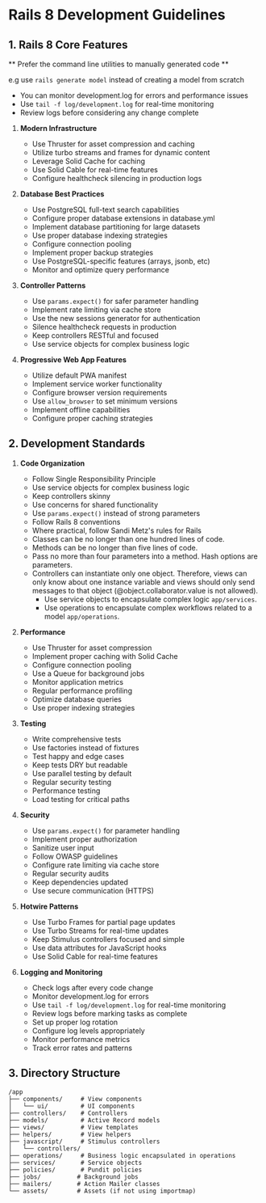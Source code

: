 # Rails 8 Development Guidelines

## 1. Rails 8 Core Features

** Prefer the command line utilities to manually generated code ** 

e.g use `rails generate model` instead of creating a model from scratch

- You can monitor development.log for errors and performance issues
- Use `tail -f log/development.log` for real-time monitoring
- Review logs before considering any change complete

1. **Modern Infrastructure**
   - Use Thruster for asset compression and caching
   - Utilize turbo streams and frames for dynamic content
   - Leverage Solid Cache for caching
   - Use Solid Cable for real-time features
   - Configure healthcheck silencing in production logs

2. **Database Best Practices**
   - Use PostgreSQL full-text search capabilities
   - Configure proper database extensions in database.yml
   - Implement database partitioning for large datasets
   - Use proper database indexing strategies
   - Configure connection pooling
   - Implement proper backup strategies
   - Use PostgreSQL-specific features (arrays, jsonb, etc)
   - Monitor and optimize query performance

3. **Controller Patterns**
   - Use `params.expect()` for safer parameter handling
   - Implement rate limiting via cache store
   - Use the new sessions generator for authentication
   - Silence healthcheck requests in production
   - Keep controllers RESTful and focused
   - Use service objects for complex business logic

4. **Progressive Web App Features**
   - Utilize default PWA manifest
   - Implement service worker functionality
   - Configure browser version requirements
   - Use `allow_browser` to set minimum versions
   - Implement offline capabilities
   - Configure proper caching strategies

## 2. Development Standards

1. **Code Organization**
   - Follow Single Responsibility Principle
   - Use service objects for complex business logic
   - Keep controllers skinny
   - Use concerns for shared functionality
   - Use `params.expect()` instead of strong parameters
   - Follow Rails 8 conventions
   - Where practical, follow Sandi Metz's rules for Rails
    - Classes can be no longer than one hundred lines of code.
    - Methods can be no longer than five lines of code.
    - Pass no more than four parameters into a method. Hash options are parameters.
    - Controllers can instantiate only one object. Therefore, views can only know about one instance variable and views should only send messages to that object (@object.collaborator.value is not allowed).
      - Use service objects to encapsulate complex logic `app/services`.
      - Use operations to encapsulate complex workflows related to a model `app/operations`. 

2. **Performance**
   - Use Thruster for asset compression
   - Implement proper caching with Solid Cache
   - Configure connection pooling
   - Use a Queue for background jobs
   - Monitor application metrics
   - Regular performance profiling
   - Optimize database queries
   - Use proper indexing strategies

3. **Testing**
   - Write comprehensive tests
   - Use factories instead of fixtures
   - Test happy and edge cases
   - Keep tests DRY but readable
   - Use parallel testing by default
   - Regular security testing
   - Performance testing
   - Load testing for critical paths

4. **Security**
   - Use `params.expect()` for parameter handling
   - Implement proper authorization
   - Sanitize user input
   - Follow OWASP guidelines
   - Configure rate limiting via cache store
   - Regular security audits
   - Keep dependencies updated
   - Use secure communication (HTTPS)

5. **Hotwire Patterns**
   - Use Turbo Frames for partial page updates
   - Use Turbo Streams for real-time updates
   - Keep Stimulus controllers focused and simple
   - Use data attributes for JavaScript hooks
   - Use Solid Cable for real-time features

6. **Logging and Monitoring**
   - Check logs after every code change
   - Monitor development.log for errors
   - Use `tail -f log/development.log` for real-time monitoring
   - Review logs before marking tasks as complete
   - Set up proper log rotation
   - Configure log levels appropriately
   - Monitor performance metrics
   - Track error rates and patterns

## 3. Directory Structure

```
/app
├── components/     # View components
│   └── ui/         # UI components
├── controllers/    # Controllers
├── models/         # Active Record models
├── views/          # View templates
├── helpers/        # View helpers
├── javascript/     # Stimulus controllers
│   └── controllers/
├── operations/     # Business logic encapsulated in operations
├── services/       # Service objects
├── policies/       # Pundit policies
├── jobs/          # Background jobs
├── mailers/       # Action Mailer classes
└── assets/        # Assets (if not using importmap)
```
